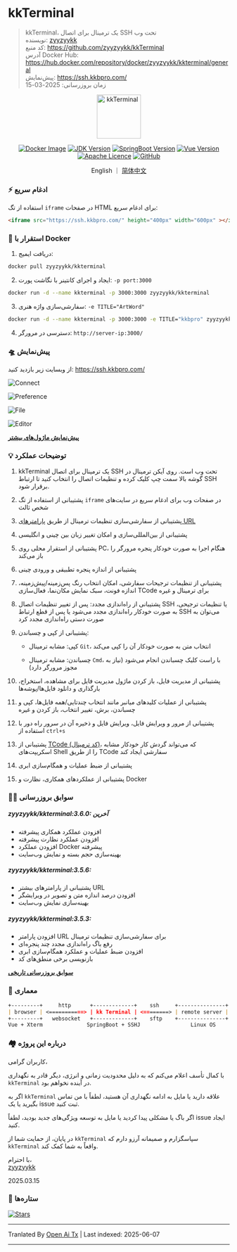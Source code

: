 # kkTerminal

> kkTerminal، یک ترمینال برای اتصال SSH تحت وب  
> نویسنده: [zyyzyykk](https://github.com/zyyzyykk/)  
> کد منبع: https://github.com/zyyzyykk/kkTerminal  
> آدرس Docker Hub: https://hub.docker.com/repository/docker/zyyzyykk/kkterminal/general  
> پیش‌نمایش: https://ssh.kkbpro.com/  
> زمان بروزرسانی: 2025-03-15  
>

<p align="center"><a href="https://ssh.kkbpro.com/" target="_blank" rel="noopener noreferrer"><img width="100" src="https://kkbapps.oss-cn-shanghai.aliyuncs.com/logo/terminal.png" alt="kkTerminal"></a></p>

<p align="center">
  <a href="https://hub.docker.com/repository/docker/zyyzyykk/kkterminal/general"><img src="https://img.shields.io/docker/pulls/zyyzyykk/kkterminal?logo=docker" alt="Docker Image"></a>
  <a href="https://www.oracle.com/cn/java/technologies/downloads/#java8-windows"><img src="https://img.shields.io/badge/jdk-1.8-orange?logo=openjdk&logoColor=%23e3731c" alt="JDK Version"></a>
  <a href="https://spring.io/projects/spring-boot"><img src="https://img.shields.io/badge/springboot-2.7.15-green?color=6db33f&logo=springboot" alt="SpringBoot Version"></a>
  <a href="https://cn.vuejs.org/"><img src="https://img.shields.io/badge/vue-3.x-green?color=42b883&logo=vue.js" alt="Vue Version"></a>
  <a href="https://www.apache.org/licenses/"><img src="https://img.shields.io/badge/licence-Apache-red?logo=apache&logoColor=%23D22128" alt="Apache Licence"></a>
  <a href="https://github.com/zyyzyykk/kkTerminal"><img src="https://img.shields.io/github/stars/zyyzyykk/kkterminal" alt="GitHub"></a>
</p>
<p align="center">English ｜ <a href="https://raw.githubusercontent.com/zyyzyykk/kkTerminal/master/doc/zh_CN/README.md" >简体中文</a></p>

### ⚡ ادغام سریع

استفاده از تگ `iframe` در صفحات HTML برای ادغام سریع:

```html
<iframe src="https://ssh.kkbpro.com/" height="400px" width="600px" ></iframe>
```

### 🐳 استقرار با Docker

1. دریافت ایمیج:

```bash
docker pull zyyzyykk/kkterminal
```

2. ایجاد و اجرای کانتینر با نگاشت پورت: `-p port:3000`

```bash
docker run -d --name kkterminal -p 3000:3000 zyyzyykk/kkterminal
```

3. سفارشی‌سازی واژه هنری: `-e TITLE="ArtWord"`

```bash
docker run -d --name kkterminal -p 3000:3000 -e TITLE="kkbpro" zyyzyykk/kkterminal
```

4. دسترسی در مرورگر: `http://server-ip:3000/`

### 🛸 پیش‌نمایش

از وبسایت زیر بازدید کنید: https://ssh.kkbpro.com/

![Connect](https://kkbapps.oss-cn-shanghai.aliyuncs.com/terminal/3.6.0/en/Connect.png)

![Preference](https://kkbapps.oss-cn-shanghai.aliyuncs.com/terminal/3.6.0/en/Preference.png)

![File](https://kkbapps.oss-cn-shanghai.aliyuncs.com/terminal/3.6.0/en/File.png)

![Editor](https://kkbapps.oss-cn-shanghai.aliyuncs.com/terminal/3.6.0/en/Editor.png)

[**پیش‌نمایش ماژول‌های بیشتر**](https://raw.githubusercontent.com/zyyzyykk/kkTerminal/master/doc/en_US/MODULE.md)

### 💡 توضیحات عملکرد

1. kkTerminal یک ترمینال برای اتصال SSH تحت وب است. روی آیکن ترمینال در گوشه بالا سمت چپ کلیک کرده و تنظیمات اتصال را انتخاب کنید تا ارتباط SSH برقرار شود.

2. پشتیبانی از استفاده از تگ `iframe` در صفحات وب برای ادغام سریع در سایت‌های شخص ثالث

3. پشتیبانی از سفارشی‌سازی تنظیمات ترمینال از طریق [پارامترهای URL](https://raw.githubusercontent.com/zyyzyykk/kkTerminal/master/doc/en_US/PARAMS.md)

4. پشتیبانی از بین‌المللی‌سازی و امکان تغییر زبان بین چینی و انگلیسی

5. پشتیبانی از استقرار محلی روی PC، هنگام اجرا به صورت خودکار پنجره مرورگر را باز می‌کند

6. پشتیبانی از اندازه پنجره تطبیقی و ورودی چینی

7. پشتیبانی از تنظیمات ترجیحات سفارشی، امکان انتخاب رنگ پس‌زمینه/پیش‌زمینه، اندازه فونت، سبک نمایش مکان‌نما، فعال‌سازی TCode برای ترمینال و غیره

8. پشتیبانی از راه‌اندازی مجدد: پس از تغییر تنظیمات اتصال SSH یا تنظیمات ترجیحی، به صورت خودکار راه‌اندازی مجدد می‌شود یا پس از قطع ارتباط SSH می‌توان به صورت دستی راه‌اندازی مجدد کرد

9. پشتیبانی از کپی و چسباندن:

   - کپی: مشابه ترمینال `Git`، انتخاب متن به صورت خودکار آن را کپی می‌کند

   - چسباندن: مشابه ترمینال `Cmd`، با راست کلیک چسباندن انجام می‌شود (نیاز به مجوز مرورگر دارد)

9. پشتیبانی از مدیریت فایل، باز کردن ماژول مدیریت فایل برای مشاهده، استخراج، بارگذاری و دانلود فایل‌ها/پوشه‌ها

10. پشتیبانی از عملیات کلیدهای میانبر مانند انتخاب چندتایی/همه فایل‌ها، کپی و چسباندن، برش، تغییر انتخاب، باز کردن و غیره

11. پشتیبانی از مرور و ویرایش فایل، ویرایش فایل و ذخیره آن در سرور راه دور با استفاده از `ctrl+s`

12. پشتیبانی از [TCode (کد ترمینال)](https://raw.githubusercontent.com/zyyzyykk/kkTerminal/master/doc/en_US/TCODE.md)، که می‌تواند گردش کار خودکار مشابه اسکریپت‌های Shell را از طریق TCode سفارشی ایجاد کند

13. پشتیبانی از ضبط عملیات و همگام‌سازی ابری

14. پشتیبانی از عملکردهای همکاری، نظارت و Docker

### 👨‍💻 سوابق بروزرسانی

##### zyyzyykk/kkterminal:3.6.0: آخرین

- افزودن عملکرد همکاری پیشرفته
- افزودن عملکرد نظارت پیشرفته
- افزودن عملکرد Docker پیشرفته
- بهینه‌سازی حجم بسته و نمایش وب‌سایت

##### zyyzyykk/kkterminal:3.5.6:

- پشتیبانی از پارامترهای بیشتر URL
- افزودن درصد اندازه متن و تصویر در ویرایشگر
- بهینه‌سازی نمایش وب‌سایت

##### zyyzyykk/kkterminal:3.5.3:

- افزودن پارامتر URL برای سفارشی‌سازی تنظیمات ترمینال
- رفع باگ راه‌اندازی مجدد چند پنجره‌ای
- افزودن ضبط عملیات و عملکرد همگام‌سازی ابری
- بازنویسی برخی منطق‌های کد

[**سوابق بروزرسانی تاریخی**](https://raw.githubusercontent.com/zyyzyykk/kkTerminal/master/doc/en_US/UPDATE.md)

### 🧬 معماری

```markdown
+---------+     http      +-------------+    ssh     +---------------+
| browser | <===========> | kk Terminal | <========> | remote server |
+---------+   websocket   +-------------+    sftp    +---------------+
Vue + Xterm              SpringBoot + SSHJ                Linux OS    
```

### 🏘️ درباره این پروژه

کاربران گرامی،

با کمال تأسف اعلام می‌کنم که به دلیل محدودیت زمانی و انرژی، دیگر قادر به نگهداری `kkTerminal` در آینده نخواهم بود.

اگر به `kkTerminal` علاقه دارید یا مایل به ادامه نگهداری آن هستید، لطفاً با من تماس بگیرید یا یک issue ثبت کنید.

اگر باگ یا مشکلی پیدا کردید یا مایل به توسعه ویژگی‌های جدید بودید، لطفاً issue ایجاد کنید.

در پایان، از حمایت شما از `kkTerminal` سپاسگزارم و صمیمانه آرزو دارم که `kkTerminal` واقعاً به شما کمک کند.

با احترام،  
[zyyzyykk](https://github.com/zyyzyykk/)

2025.03.15

### 🌟 ستاره‌ها

[![Stars](https://starchart.cc/zyyzyykk/kkTerminal.svg?variant=adaptive)](https://starchart.cc/zyyzyykk/kkTerminal)


---

Tranlated By [Open Ai Tx](https://github.com/OpenAiTx/OpenAiTx) | Last indexed: 2025-06-07

---